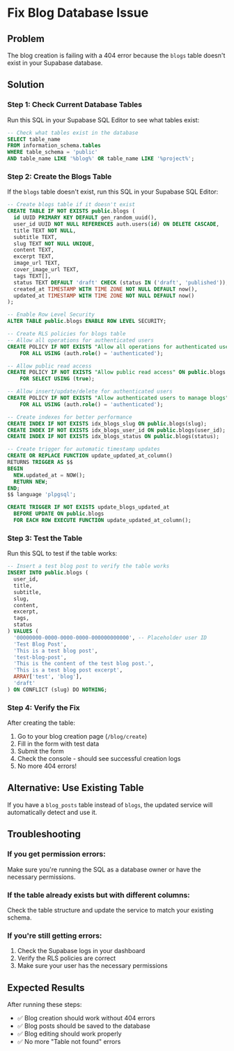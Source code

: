 # Fix Blog Database Issue

## Problem
The blog creation is failing with a 404 error because the `blogs` table doesn't exist in your Supabase database.

## Solution

### Step 1: Check Current Database Tables
Run this SQL in your Supabase SQL Editor to see what tables exist:

```sql
-- Check what tables exist in the database
SELECT table_name 
FROM information_schema.tables 
WHERE table_schema = 'public' 
AND table_name LIKE '%blog%' OR table_name LIKE '%project%';
```

### Step 2: Create the Blogs Table
If the `blogs` table doesn't exist, run this SQL in your Supabase SQL Editor:

```sql
-- Create blogs table if it doesn't exist
CREATE TABLE IF NOT EXISTS public.blogs (
  id UUID PRIMARY KEY DEFAULT gen_random_uuid(),
  user_id UUID NOT NULL REFERENCES auth.users(id) ON DELETE CASCADE,
  title TEXT NOT NULL,
  subtitle TEXT,
  slug TEXT NOT NULL UNIQUE,
  content TEXT,
  excerpt TEXT,
  image_url TEXT,
  cover_image_url TEXT,
  tags TEXT[],
  status TEXT DEFAULT 'draft' CHECK (status IN ('draft', 'published')),
  created_at TIMESTAMP WITH TIME ZONE NOT NULL DEFAULT now(),
  updated_at TIMESTAMP WITH TIME ZONE NOT NULL DEFAULT now()
);

-- Enable Row Level Security
ALTER TABLE public.blogs ENABLE ROW LEVEL SECURITY;

-- Create RLS policies for blogs table
-- Allow all operations for authenticated users
CREATE POLICY IF NOT EXISTS "Allow all operations for authenticated users" ON public.blogs
    FOR ALL USING (auth.role() = 'authenticated');

-- Allow public read access
CREATE POLICY IF NOT EXISTS "Allow public read access" ON public.blogs
    FOR SELECT USING (true);

-- Allow insert/update/delete for authenticated users
CREATE POLICY IF NOT EXISTS "Allow authenticated users to manage blogs" ON public.blogs
    FOR ALL USING (auth.role() = 'authenticated');

-- Create indexes for better performance
CREATE INDEX IF NOT EXISTS idx_blogs_slug ON public.blogs(slug);
CREATE INDEX IF NOT EXISTS idx_blogs_user_id ON public.blogs(user_id);
CREATE INDEX IF NOT EXISTS idx_blogs_status ON public.blogs(status);

-- Create trigger for automatic timestamp updates
CREATE OR REPLACE FUNCTION update_updated_at_column()
RETURNS TRIGGER AS $$
BEGIN
  NEW.updated_at = NOW();
  RETURN NEW;
END;
$$ language 'plpgsql';

CREATE TRIGGER IF NOT EXISTS update_blogs_updated_at
  BEFORE UPDATE ON public.blogs
  FOR EACH ROW EXECUTE FUNCTION update_updated_at_column();
```

### Step 3: Test the Table
Run this SQL to test if the table works:

```sql
-- Insert a test blog post to verify the table works
INSERT INTO public.blogs (
  user_id, 
  title, 
  subtitle, 
  slug, 
  content, 
  excerpt, 
  tags, 
  status
) VALUES (
  '00000000-0000-0000-0000-000000000000', -- Placeholder user ID
  'Test Blog Post',
  'This is a test blog post',
  'test-blog-post',
  'This is the content of the test blog post.',
  'This is a test blog post excerpt',
  ARRAY['test', 'blog'],
  'draft'
) ON CONFLICT (slug) DO NOTHING;
```

### Step 4: Verify the Fix
After creating the table:

1. Go to your blog creation page (`/blog/create`)
2. Fill in the form with test data
3. Submit the form
4. Check the console - should see successful creation logs
5. No more 404 errors!

## Alternative: Use Existing Table
If you have a `blog_posts` table instead of `blogs`, the updated service will automatically detect and use it.

## Troubleshooting

### If you get permission errors:
Make sure you're running the SQL as a database owner or have the necessary permissions.

### If the table already exists but with different columns:
Check the table structure and update the service to match your existing schema.

### If you're still getting errors:
1. Check the Supabase logs in your dashboard
2. Verify the RLS policies are correct
3. Make sure your user has the necessary permissions

## Expected Results
After running these steps:
- ✅ Blog creation should work without 404 errors
- ✅ Blog posts should be saved to the database
- ✅ Blog editing should work properly
- ✅ No more "Table not found" errors 